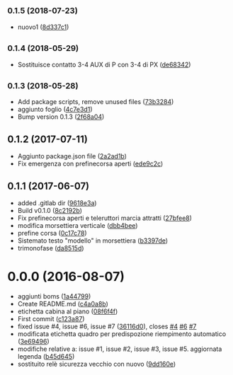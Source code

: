 <a name="0.1.5"></a>
## <small>0.1.5 (2018-07-23)</small>

* nuovo1 ([8d337c1](https://github.com/eca-automs/MC-POL48MIAE-06/commit/8d337c1))



<a name="0.1.4"></a>
## <small>0.1.4 (2018-05-29)</small>

* Sostituisce contatto 3-4 AUX di P con 3-4 di PX ([de68342](https://github.com/eca-automs/MC-POL48MIAE-06/commit/de68342))



<a name="0.1.3"></a>
## <small>0.1.3 (2018-05-28)</small>

* Add package scripts, remove unused files ([73b3284](https://github.com/eca-automs/MC-POL48MIAE-06/commit/73b3284))
* aggiunto foglio ([4c7e3d1](https://github.com/eca-automs/MC-POL48MIAE-06/commit/4c7e3d1))
* Bump version 0.1.3 ([2f68a04](https://github.com/eca-automs/MC-POL48MIAE-06/commit/2f68a04))



<a name="0.1.2"></a>
## 0.1.2 (2017-07-11)

* Aggiunto package.json file ([2a2ad1b](https://gitlab.com/eca-automs/schematics/MC-POL48MIAE-06/commit/2a2ad1b))
* Fix emergenza con prefinecorsa aperti ([ede9c2c](https://gitlab.com/eca-automs/schematics/MC-POL48MIAE-06/commit/ede9c2c))



<a name="0.1.1"></a>
## 0.1.1 (2017-06-07)

* added .gitlab dir ([9618e3a](https://gitlab.com/eca-automs/schematics/MC-POL48MIAE-06/commit/9618e3a))
* Build v0.1.0 ([8c2192b](https://gitlab.com/eca-automs/schematics/MC-POL48MIAE-06/commit/8c2192b))
* Fix prefinecorsa aperti e teleruttori marcia attratti ([27bfee8](https://gitlab.com/eca-automs/schematics/MC-POL48MIAE-06/commit/27bfee8))
* modifica morsettiera verticale ([dbb4bee](https://gitlab.com/eca-automs/schematics/MC-POL48MIAE-06/commit/dbb4bee))
* prefine corsa ([0c17c78](https://gitlab.com/eca-automs/schematics/MC-POL48MIAE-06/commit/0c17c78))
* Sistemato testo "modello" in morsettiera ([b3397de](https://gitlab.com/eca-automs/schematics/MC-POL48MIAE-06/commit/b3397de))
* trimonofase ([da8515d](https://gitlab.com/eca-automs/schematics/MC-POL48MIAE-06/commit/da8515d))



<a name="0.0.0"></a>
# 0.0.0 (2016-08-07)

* aggiunti boms ([1a44799](https://gitlab.com/eca-automs/schematics/MC-POL48MIAE-06/commit/1a44799))
* Create README.md ([c4a0a8b](https://gitlab.com/eca-automs/schematics/MC-POL48MIAE-06/commit/c4a0a8b))
* etichetta cabina al piano ([08f6f4f](https://gitlab.com/eca-automs/schematics/MC-POL48MIAE-06/commit/08f6f4f))
* First commit ([c123a87](https://gitlab.com/eca-automs/schematics/MC-POL48MIAE-06/commit/c123a87))
* fixed issue #4, issue #6, issue #7 ([36116d0](https://gitlab.com/eca-automs/schematics/MC-POL48MIAE-06/commit/36116d0)), closes [#4](https://gitlab.com/eca-automs/schematics/MC-POL48MIAE-06/issues/4) [#6](https://gitlab.com/eca-automs/schematics/MC-POL48MIAE-06/issues/6) [#7](https://gitlab.com/eca-automs/schematics/MC-POL48MIAE-06/issues/7)
* modificata etichetta quadro per predispozione riempimento automatico ([3e69496](https://gitlab.com/eca-automs/schematics/MC-POL48MIAE-06/commit/3e69496))
* modifiche relative a: issue #1, issue #2, issue #3, issue #5. aggiornata legenda ([b45d645](https://gitlab.com/eca-automs/schematics/MC-POL48MIAE-06/commit/b45d645))
* sostituito relè sicurezza vecchio con nuovo ([9dd160e](https://gitlab.com/eca-automs/schematics/MC-POL48MIAE-06/commit/9dd160e))



